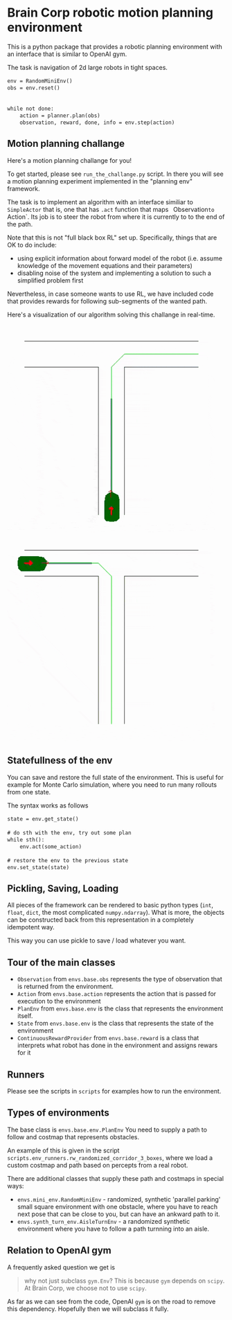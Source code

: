 Brain Corp robotic motion planning environment
==============================================

This is a python package that provides a robotic planning environment
with an interface that is similar to OpenAI gym.

The task is navigation of 2d large robots in tight spaces.

```python3
env = RandomMiniEnv()
obs = env.reset()


while not done:
    action = planner.plan(obs)
    observation, reward, done, info = env.step(action)
```

Motion planning challange
------------------------

Here's a motion planning challange for you!

To get started, please see `run_the_challange.py` script. In there you will see a motion planning experiment implemented
in the "planning env" framework.

The task is to implement an algorithm with an interface similiar
to `SimpleActor` that is, one that has `.act`  function that maps `
`Observation`to `Action`. Its job is to steer the robot from where it is currently
to to the end of the path.

Note that this is not "full black box RL" set up. Specifically, things that are OK to do include:
- using explicit information about forward model of the robot (i.e. assume knowledge of the movement equations and their
  parameters)
- disabling noise of the system and implementing a solution to such a simplified problem first

Nevertheless, in case someone wants to use RL, we have included code that 
provides rewards for following sub-segments of the wanted path.

Here's a visualization of our algorithm solving this challange in real-time.

![bot-to-rght](img/bottom-right.gif) ![left-to-bot](img/left-bottom.gif)


Statefullness of the env
------------------------
You can save and restore the full state of the environment.
This is useful for example for Monte Carlo simulation, where
you need to run many rollouts from one state.

The syntax works as follows
```python3
state = env.get_state()

# do sth with the env, try out some plan
while sth():
    env.act(some_action)

# restore the env to the previous state
env.set_state(state)
```

Pickling, Saving, Loading
-------------------------
All pieces of the framework can be rendered to basic python types
(`int`, `float`, `dict`, the most complicated `numpy.ndarray`).
What is more, the objects can be constructed back from this representation
in a completely idempotent way.

This way you can use pickle to save / load whatever you want.


Tour of the main classes
------------------------

- `Observation` from `envs.base.obs`
   represents the type of observation that is returned from the 
   environment.
- `Action` from `envs.base.action`
  represents the action that is passed for execution to the environment
- `PlanEnv` from `envs.base.env` is
the class that represents the environment itself.
- `State` from `envs.base.env` is
the class that represents the state of the environment
- `ContinuousRewardProvider` from `envs.base.reward`
is a class that interprets what robot has done in the environment
and assigns rewars for it


Runners
-------

Please see the scripts in `scripts` for examples how to run the environment.


Types of environments
----------------------
The base class is `envs.base.env.PlanEnv`
You need to supply a path to follow and costmap that represents 
obstacles.

An example of this is given in the script
`scripts.env_runners.rw_randomized_corridor_3_boxes`,
where we load a custom costmap and path based on percepts from a real
robot.

There are additional classes that supply these path and costmaps in 
special ways:
- `envs.mini_env.RandomMiniEnv` - randomized,
 synthetic 'parallel parking' small square environment with one 
 obstacle, where you have to reach next pose that can be close to you, 
 but can have an ankward path to it.
- `envs.synth_turn_env.AisleTurnEnv` - 
a randomized synthetic environment where you have to follow a path 
turnning into an aisle.


Relation to OpenAI gym
----------------------
A frequently asked question we get is
> why not just subclass `gym.Env`?
This is because `gym` depends on `scipy`.
At Brain Corp, we choose not to use `scipy`.

As far as we can see from the code, OpenAI `gym` is on the road
to remove this dependency. Hopefully then we will subclass
it fully.
